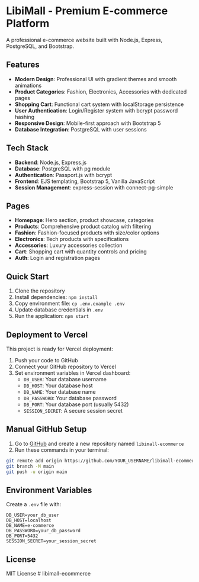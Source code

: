 # LibiMall - Premium E-commerce Platform

A professional e-commerce website built with Node.js, Express, PostgreSQL, and Bootstrap.

## Features

- **Modern Design**: Professional UI with gradient themes and smooth animations
- **Product Categories**: Fashion, Electronics, Accessories with dedicated pages
- **Shopping Cart**: Functional cart system with localStorage persistence
- **User Authentication**: Login/Register system with bcrypt password hashing
- **Responsive Design**: Mobile-first approach with Bootstrap 5
- **Database Integration**: PostgreSQL with user sessions

## Tech Stack

- **Backend**: Node.js, Express.js
- **Database**: PostgreSQL with pg module
- **Authentication**: Passport.js with bcrypt
- **Frontend**: EJS templating, Bootstrap 5, Vanilla JavaScript
- **Session Management**: express-session with connect-pg-simple

## Pages

- **Homepage**: Hero section, product showcase, categories
- **Products**: Comprehensive product catalog with filtering
- **Fashion**: Fashion-focused products with size/color options
- **Electronics**: Tech products with specifications
- **Accessories**: Luxury accessories collection
- **Cart**: Shopping cart with quantity controls and pricing
- **Auth**: Login and registration pages

## Quick Start

1. Clone the repository
2. Install dependencies: `npm install`
3. Copy environment file: `cp .env.example .env`
4. Update database credentials in `.env`
5. Run the application: `npm start`

## Deployment to Vercel

This project is ready for Vercel deployment:

1. Push your code to GitHub
2. Connect your GitHub repository to Vercel
3. Set environment variables in Vercel dashboard:
   - `DB_USER`: Your database username
   - `DB_HOST`: Your database host
   - `DB_NAME`: Your database name
   - `DB_PASSWORD`: Your database password
   - `DB_PORT`: Your database port (usually 5432)
   - `SESSION_SECRET`: A secure session secret

## Manual GitHub Setup

1. Go to [GitHub](https://github.com) and create a new repository named `libimall-ecommerce`
2. Run these commands in your terminal:

```bash
git remote add origin https://github.com/YOUR_USERNAME/libimall-ecommerce.git
git branch -M main
git push -u origin main
```

## Environment Variables

Create a `.env` file with:

```env
DB_USER=your_db_user
DB_HOST=localhost
DB_NAME=e-commerce
DB_PASSWORD=your_db_password
DB_PORT=5432
SESSION_SECRET=your_session_secret
```

## License

MIT License
#   l i b i m a l l - e c o m m e r c e  
 